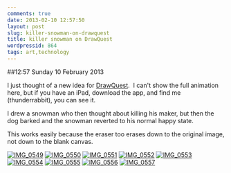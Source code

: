 ```yaml
---
comments: true
date: 2013-02-10 12:57:50
layout: post
slug: killer-snowman-on-drawquest
title: killer snowman on DrawQuest
wordpressid: 864
tags: art,technology
---
```


##12:57 Sunday 10 February 2013

I just thought of a new idea for [DrawQuest](http://drawquest.com).  I can't show the full animation here, but if you have an iPad, download the app, and find me (thunderrabbit), you can see it.

I drew a snowman who then thought about killing his maker, but then the dog barked and the snowman reverted to his normal happy state.

This works easily because the eraser too erases down to the original image, not down to the blank canvas.

[![IMG_0549](http://robnugen.com/blog/wp-content/uploads/2013/02/IMG_0549.png)](http://robnugen.com/blog/wp-content/uploads/2013/02/IMG_0549.png)
[![IMG_0550](http://robnugen.com/blog/wp-content/uploads/2013/02/IMG_0550.png)](http://robnugen.com/blog/wp-content/uploads/2013/02/IMG_0550.png)
[![IMG_0551](http://robnugen.com/blog/wp-content/uploads/2013/02/IMG_0551.png)](http://robnugen.com/blog/wp-content/uploads/2013/02/IMG_0551.png)
[![IMG_0552](http://robnugen.com/blog/wp-content/uploads/2013/02/IMG_0552.png)](http://robnugen.com/blog/wp-content/uploads/2013/02/IMG_0552.png)
[![IMG_0553](http://robnugen.com/blog/wp-content/uploads/2013/02/IMG_0553.png)](http://robnugen.com/blog/wp-content/uploads/2013/02/IMG_0553.png)
[![IMG_0554](http://robnugen.com/blog/wp-content/uploads/2013/02/IMG_0554.png)](http://robnugen.com/blog/wp-content/uploads/2013/02/IMG_0554.png)
[![IMG_0555](http://robnugen.com/blog/wp-content/uploads/2013/02/IMG_0555.png)](http://robnugen.com/blog/wp-content/uploads/2013/02/IMG_0555.png)
[![IMG_0556](http://robnugen.com/blog/wp-content/uploads/2013/02/IMG_0556.png)](http://robnugen.com/blog/wp-content/uploads/2013/02/IMG_0556.png)
[![IMG_0557](http://robnugen.com/blog/wp-content/uploads/2013/02/IMG_0557.png)](http://robnugen.com/blog/wp-content/uploads/2013/02/IMG_0557.png)
